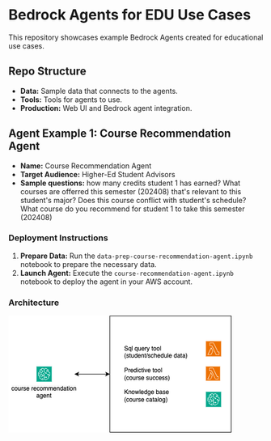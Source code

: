 # Bedrock Agents for EDU Use Cases

This repository showcases example Bedrock Agents created for educational use cases.

## Repo Structure

- **Data:** Sample data that connects to the agents.
- **Tools:** Tools for agents to use.
- **Production:** Web UI and Bedrock agent integration.

## Agent Example 1: Course Recommendation Agent

- **Name:** Course Recommendation Agent
- **Target Audience:** Higher-Ed Student Advisors
- **Sample questions:** how many credits student 1 has earned? What courses are offerred this semester (202408) that's relevant to this student's major? Does this course conflict with student's schedule? What course do you recommend for student 1 to take this semester (202408) 

### Deployment Instructions

1. **Prepare Data:** Run the `data-prep-course-recommendation-agent.ipynb` notebook to prepare the necessary data.
2. **Launch Agent:** Execute the `course-recommendation-agent.ipynb` notebook to deploy the agent in your AWS account.

### Architecture

![Course Recommendation Agent Architecture](image/course-recommendation-agent.png)

